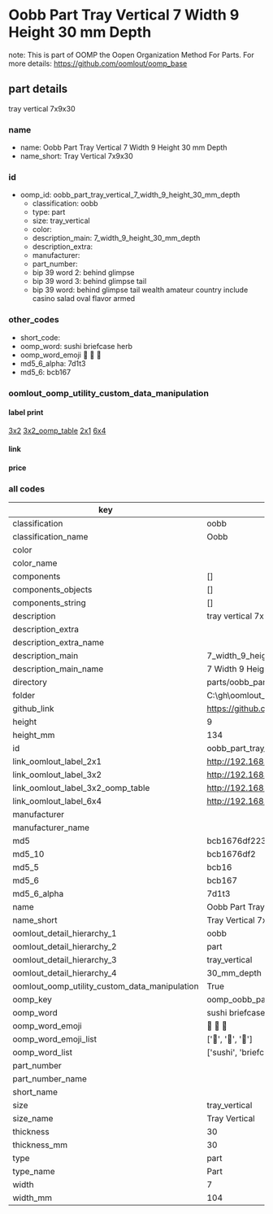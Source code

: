# Oobb Part Tray Vertical 7 Width 9 Height 30 mm Depth  

note: This is part of OOMP the Oopen Organization Method For Parts. For more details: https://github.com/oomlout/oomp_base

##  part details
  



tray vertical 7x9x30



### name
* name: Oobb Part Tray Vertical 7 Width 9 Height 30 mm Depth
* name_short: Tray Vertical 7x9x30 
### id
* oomp_id: oobb_part_tray_vertical_7_width_9_height_30_mm_depth
  * classification: oobb
  * type: part
  * size: tray_vertical
  * color: 
  * description_main: 7_width_9_height_30_mm_depth
  * description_extra: 
  * manufacturer: 
  * part_number: 
  * bip 39 word 2: behind glimpse
  * bip 39 word 3: behind glimpse tail
  * bip 39 word: behind glimpse tail wealth amateur country include casino salad oval flavor armed

### other_codes
* short_code: 
* oomp_word: sushi briefcase herb
* oomp_word_emoji :sushi: :briefcase: :herb:
* md5_6_alpha: 7d1t3
* md5_6: bcb167






### oomlout_oomp_utility_custom_data_manipulation
#### label print
[3x2](http://192.168.1.245:1112/?label=oomp%207d1t3)
[3x2_oomp_table](http://192.168.1.108:1112/?label=oomp%207d1t3)
[2x1](http://192.168.1.242:1112/?label=oomp%207d1t3)
[6x4](http://192.168.1.55:1112/?label=oomp%207d1t3)    

#### link

                              

#### price







### all codes 
| key | value |  
| --- | --- |  
| classification | oobb |  
| classification_name | Oobb |  
| color |  |  
| color_name |  |  
| components | [] |  
| components_objects | [] |  
| components_string | [] |  
| description | tray vertical 7x9x30 |  
| description_extra |  |  
| description_extra_name |  |  
| description_main | 7_width_9_height_30_mm_depth |  
| description_main_name | 7 Width 9 Height 30 mm Depth |  
| directory | parts/oobb_part_tray_vertical_7_width_9_height_30_mm_depth |  
| folder | C:\gh\oomlout_oobb_version_4_generated_parts\parts\oobb_part_tray_vertical_7_width_9_height_30_mm_depth |  
| github_link | https://github.com/oomlout/oomlout_oomp_part_src/tree/main/parts/oobb_part_tray_vertical_7_width_9_height_30_mm_depth |  
| height | 9 |  
| height_mm | 134 |  
| id | oobb_part_tray_vertical_7_width_9_height_30_mm_depth |  
| link_oomlout_label_2x1 | http://192.168.1.242:1112/?label=oomp%207d1t3 |  
| link_oomlout_label_3x2 | http://192.168.1.245:1112/?label=oomp%207d1t3 |  
| link_oomlout_label_3x2_oomp_table | http://192.168.1.108:1112/?label=oomp%207d1t3 |  
| link_oomlout_label_6x4 | http://192.168.1.55:1112/?label=oomp%207d1t3 |  
| manufacturer |  |  
| manufacturer_name |  |  
| md5 | bcb1676df2236e4cc403df83ba98c8a4 |  
| md5_10 | bcb1676df2 |  
| md5_5 | bcb16 |  
| md5_6 | bcb167 |  
| md5_6_alpha | 7d1t3 |  
| name | Oobb Part Tray Vertical 7 Width 9 Height 30 mm Depth |  
| name_short | Tray Vertical 7x9x30  |  
| oomlout_detail_hierarchy_1 | oobb |  
| oomlout_detail_hierarchy_2 | part |  
| oomlout_detail_hierarchy_3 | tray_vertical |  
| oomlout_detail_hierarchy_4 | 30_mm_depth |  
| oomlout_oomp_utility_custom_data_manipulation | True |  
| oomp_key | oomp_oobb_part_tray_vertical_7_width_9_height_30_mm_depth |  
| oomp_word | sushi briefcase herb |  
| oomp_word_emoji | :sushi: :briefcase: :herb: |  
| oomp_word_emoji_list | [':sushi:', ':briefcase:', ':herb:'] |  
| oomp_word_list | ['sushi', 'briefcase', 'herb'] |  
| part_number |  |  
| part_number_name |  |  
| short_name |  |  
| size | tray_vertical |  
| size_name | Tray Vertical |  
| thickness | 30 |  
| thickness_mm | 30 |  
| type | part |  
| type_name | Part |  
| width | 7 |  
| width_mm | 104 |  
